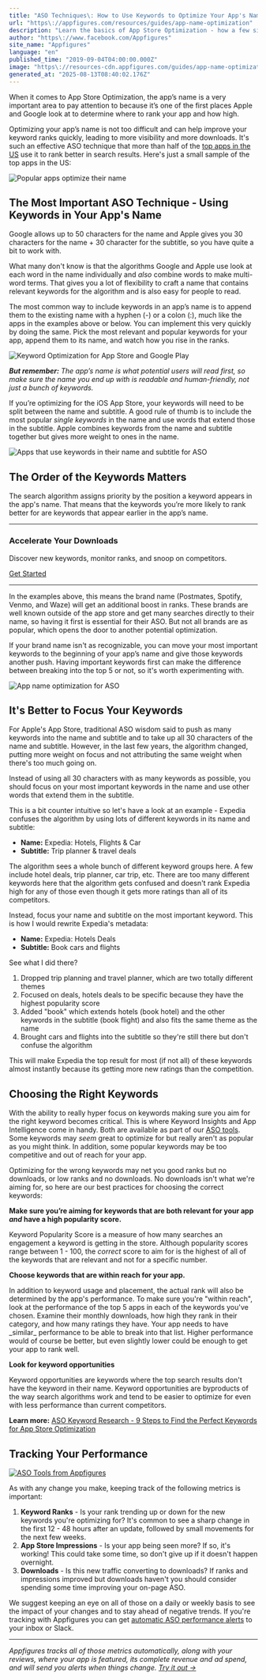```yaml
---
title: "ASO Techniques\: How to Use Keywords to Optimize Your App's Name and Subtitle to Get More Downloads"
url: "https\://appfigures.com/resources/guides/app-name-optimization"
description: "Learn the basics of App Store Optimization - how a few simple changes to your app's name can increase your visibility and gain more downloads."
author: "https\://www.facebook.com/Appfigures"
site_name: "Appfigures"
language: "en"
published_time: "2019-09-04T04:00:00.000Z"
image: "https\://resources-cdn.appfigures.com/guides/app-name-optimization/aso-app-name-optimization-cover.png"
generated_at: "2025-08-13T08:40:02.176Z"
---
```


 

When it comes to App Store Optimization, the app’s name is a very important area to pay attention to because it’s one of the first places Apple and Google look at to determine where to rank your app and how high.

Optimizing your app’s name is not too difficult and can help improve your keyword ranks quickly, leading to more visibility and more downloads. It's such an effective ASO technique that more than half of the [top apps in the US](/top-apps) use it to rank better in search results. Here's just a small sample of the top apps in the US:

![Popular apps optimize their name](https://af-resources.s3.amazonaws.com/aso-name-optimization/keyword-ranks-popular-apps-3.png)

The Most Important ASO Technique - Using Keywords in Your App's Name
--------------------------------------------------------------------

Google allows up to 50 characters for the name and Apple gives you 30 characters for the name + 30 character for the subtitle, so you have quite a bit to work with.

What many don't know is that the algorithms Google and Apple use look at each word in the name individually and _also_ combine words to make multi-word terms. That gives you a lot of flexibility to craft a name that contains relevant keywords for the algorithm and is also easy for people to read.

The most common way to include keywords in an app’s name is to append them to the existing name with a hyphen (-) or a colon (:), much like the apps in the examples above or below. You can implement this very quickly by doing the same. Pick the most relevant and popular keywords for your app, append them to its name, and watch how you rise in the ranks.

![Keyword Optimization for App Store and Google Play](https://af-resources.s3.amazonaws.com/aso-name-optimization/keyword-ranks-appended-2.png)

_**But remember:** The app’s name is what potential users will read first, so make sure the name you end up with is readable and human-friendly, not just a bunch of keywords._

If you’re optimizing for the iOS App Store, your keywords will need to be split between the name and subtitle. A good rule of thumb is to include the most popular _single keywords_ in the name and use words that extend those in the subtitle. Apple combines keywords from the name and subtitle together but gives more weight to ones in the name.

![Apps that use keywords in their name and subtitle for ASO](https://af-resources.s3.amazonaws.com/aso-name-optimization/name-and-subtitle-keywords.png)

The Order of the Keywords Matters
---------------------------------

The search algorithm assigns priority by the position a keyword appears in the app's name. That means that the keywords you’re more likely to rank better for are keywords that appear earlier in the app’s name.

* * *

### Accelerate Your Downloads

Discover new keywords, monitor ranks, and snoop on competitors.

[Get Started](/aso) 

* * *

In the examples above, this means the brand name (Postmates, Spotify, Venmo, and Waze) will get an additional boost in ranks. These brands are well known outside of the app store and get many searches directly to their name, so having it first is essential for their ASO. But not all brands are as popular, which opens the door to another potential optimization.

If your brand name isn't as recognizable, you can move your most important keywords to the beginning of your app’s name and give those keywords another push. Having important keywords first can make the difference between breaking into the top 5 or not, so it's worth experimenting with.

![App name optimization for ASO](https://af-resources.s3.amazonaws.com/aso-name-optimization/keyword-ranks-first-2.png)

It's Better to Focus Your Keywords
----------------------------------

For Apple's App Store, traditional ASO wisdom said to push as many keywords into the name and subtitle and to take up all 30 characters of the name and subtitle. However, in the last few years, the algorithm changed, putting more weight on focus and not attributing the same weight when there's too much going on.

Instead of using all 30 characters with as many keywords as possible, you should focus on your most important keywords in the name and use other words that extend them in the subtitle.

This is a bit counter intuitive so let's have a look at an example - Expedia confuses the algorithm by using lots of different keywords in its name and subtitle:

*   **Name:** Expedia: Hotels, Flights & Car
*   **Subtitle:** Trip planner & travel deals

The algorithm sees a whole bunch of different keyword groups here. A few include hotel deals, trip planner, car trip, etc. There are too many different keywords here that the algorithm gets confused and doesn't rank Expedia high for any of those even though it gets more ratings than all of its competitors.

Instead, focus your name and subtitle on the most important keyword. This is how I would rewrite Expedia's metadata:

*   **Name:** Expedia: Hotels Deals
*   **Subtitle:** Book cars and flights

See what I did there?

1.  Dropped trip planning and travel planner, which are two totally different themes
2.  Focused on deals, hotels deals to be specific because they have the highest popularity score
3.  Added "book" which extends hotels (book hotel) and the other keywords in the subtitle (book flight) and also fits the same theme as the name
4.  Brought cars and flights into the subtitle so they're still there but don't confuse the algorithm

This will make Expedia the top result for most (if not all) of these keywords almost instantly because its getting more new ratings than the competition.

Choosing the Right Keywords
---------------------------

With the ability to really hyper focus on keywords making sure you aim for the right keyword becomes critical. This is where Keyword Insights and App Intelligence come in handy. Both are available as part of our [ASO tools](/aso-tools). Some keywords may _seem_ great to optimize for but really aren't as popular as you might think. In addition, some popular keywords may be too competitive and out of reach for your app.

Optimizing for the wrong keywords may net you good ranks but no downloads, or low ranks and no downloads. No downloads isn't what we're aiming for, so here are our best practices for choosing the correct keywords:

**Make sure you’re aiming for keywords that are both relevant for your app _and_ have a high popularity score.**

Keyword Popularity Score is a measure of how many searches an engagement a keyword is getting in the store. Although popularity scores range between 1 - 100, the _correct_ score to aim for is the highest of all of the keywords that are relevant and not for a specific number.

**Choose keywords that are within reach for your app.**

In addition to keyword usage and placement, the actual rank will also be determined by the app's performance. To make sure you're "within reach", look at the performance of the top 5 apps in each of the keywords you've chosen. Examine their monthly downloads, how high they rank in their category, and how many ratings they have. Your app needs to have \_similar\_ performance to be able to break into that list. Higher performance would of course be better, but even slightly lower could be enough to get your app to rank well.

**Look for keyword opportunities**

Keyword opportunities are keywords where the top search results don't have the keyword in their name. Keyword opportunities are byproducts of the way search algorithms work and tend to be easier to optimize for even with less performance than current competitors.

**Learn more:** [ASO Keyword Research - 9 Steps to Find the Perfect Keywords for App Store Optimization](https://appfigures.com/resources/guides/keyword-research)

Tracking Your Performance
-------------------------

[![ASO Tools from Appfigures](https://af-resources.s3.amazonaws.com/aso-tools-keyword-performance-b.png)](/aso)

As with any change you make, keeping track of the following metrics is important:

1.  **Keyword Ranks** - Is your rank trending up or down for the new keywords you're optimizing for? It's common to see a sharp change in the first 12 - 48 hours after an update, followed by small movements for the next few weeks.
2.  **App Store Impressions** - Is your app being seen more? If so, it's working! This could take some time, so don't give up if it doesn't happen overnight.
3.  **Downloads** - Is this new traffic converting to downloads? If ranks and impressions improved but downloads haven't you should consider spending some time improving your on-page ASO.

We suggest keeping an eye on all of those on a daily or weekly basis to see the impact of your changes and to stay ahead of negative trends. If you're tracking with Appfigures you can get [automatic ASO performance alerts](/aso) to your inbox or Slack.

* * *

_Appfigures tracks all of those metrics automatically, along with your reviews, where your app is featured, its complete revenue and ad spend, and will send you alerts when things change. [Try it out →](/signup)_